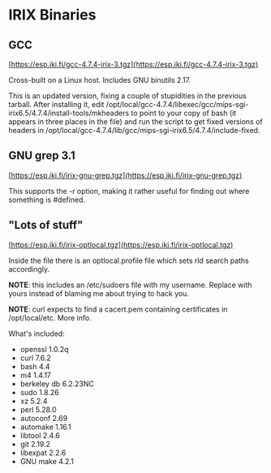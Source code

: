# IRIX Binaries

## GCC

[https://esp.iki.fi/gcc-4.7.4-irix-3.tgz](https://esp.iki.fi/gcc-4.7.4-irix-3.tgz)

Cross-built on a Linux host. Includes GNU binutils 2.17.

This is an updated version, fixing a couple of stupidities in the previous tarball. After installing it, edit /opt/local/gcc-4.7.4/libexec/gcc/mips-sgi-irix6.5/4.7.4/install-tools/mkheaders to point to your copy of bash (it appears in three places in the file) and run the script to get fixed versions of headers in /opt/local/gcc-4.7.4/lib/gcc/mips-sgi-irix6.5/4.7.4/include-fixed.

## GNU grep 3.1

[https://esp.iki.fi/irix-gnu-grep.tgz](https://esp.iki.fi/irix-gnu-grep.tgz)

This supports the -r option, making it rather useful for finding out where something is #defined.

## "Lots of stuff"

[https://esp.iki.fi/irix-optlocal.tgz](https://esp.iki.fi/irix-optlocal.tgz)

Inside the file there is an optlocal.profile file which sets rld search paths accordingly.

**NOTE**: this includes an /etc/sudoers file with my username. Replace with yours instead of blaming me about trying to hack you.

**NOTE**: curl expects to find a cacert.pem containing certificates in /opt/local/etc. More info.

What's included:

* openssl 1.0.2q
* curl 7.6.2
* bash 4.4
* m4 1.4.17
* berkeley db 6.2.23NC
* sudo 1.8.26
* xz 5.2.4
* perl 5.28.0
* autoconf 2.69
* automake 1.16.1
* libtool 2.4.6
* git 2.19.2
* libexpat 2.2.6
* GNU make 4.2.1

